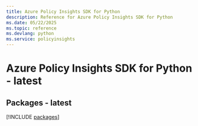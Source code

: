 ```yaml
---
title: Azure Policy Insights SDK for Python
description: Reference for Azure Policy Insights SDK for Python
ms.date: 05/22/2025
ms.topic: reference
ms.devlang: python
ms.service: policyinsights
---
```

# Azure Policy Insights SDK for Python - latest
## Packages - latest
[!INCLUDE [packages](policy-insights-index.md)]